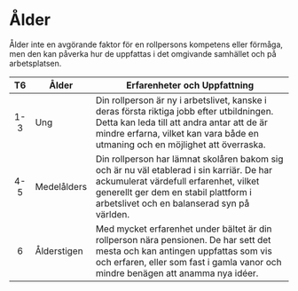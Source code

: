 # Ålder

Ålder inte en avgörande faktor för en rollpersons kompetens eller förmåga, men den kan påverka hur de uppfattas i det omgivande samhället och på arbetsplatsen.

| **T6**  | **Ålder**  | **Erfarenheter och Uppfattning**                               |
|:-------:|------------|----------------------------------------------------------------|
| 1-3     | Ung        | Din rollperson är ny i arbetslivet, kanske i deras första riktiga jobb efter utbildningen. Detta kan leda till att andra antar att de är mindre erfarna, vilket kan vara både en utmaning och en möjlighet att överraska. |
| 4-5     | Medelålders| Din rollperson har lämnat skolåren bakom sig och är nu väl etablerad i sin karriär. De har ackumulerat värdefull erfarenhet, vilket generellt ger dem en stabil plattform i arbetslivet och en balanserad syn på världen. |
| 6       | Ålderstigen| Med mycket erfarenhet under bältet är din rollperson nära pensionen. De har sett det mesta och kan antingen uppfattas som vis och erfaren, eller som fast i gamla vanor och mindre benägen att anamma nya idéer. |


